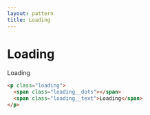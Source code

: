 ```yaml
---
layout: pattern
title: Loading
---
```


<h1>Loading</h1>

<div class="components-preview">

  <p class="loading">
    <span class="loading__dots"></span>
    <span class="loading__text">Loading</span>
  </p>

</div>

<div class="components-code" markdown="1">

```html
<p class="loading">
  <span class="loading__dots"></span>
  <span class="loading__text">Loading</span>
</p>
```

</div>

